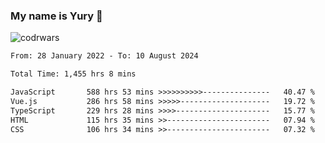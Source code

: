 ### My name is Yury 👋 
![codrwars](https://www.codewars.com/users/litury/badges/micro) 


<!--START_SECTION:waka-->

```txt
From: 28 January 2022 - To: 10 August 2024

Total Time: 1,455 hrs 8 mins

JavaScript       588 hrs 53 mins >>>>>>>>>>---------------   40.47 %
Vue.js           286 hrs 58 mins >>>>>--------------------   19.72 %
TypeScript       229 hrs 28 mins >>>>---------------------   15.77 %
HTML             115 hrs 35 mins >>-----------------------   07.94 %
CSS              106 hrs 34 mins >>-----------------------   07.32 %
```

<!--END_SECTION:waka-->


